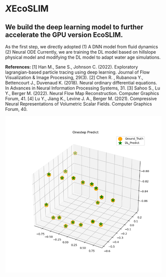 # *X*EcoSLIM
## We build the deep learning model to further accelerate the GPU version EcoSLIM.
As the first step, we directly adopted
(1) A DNN model from fluid dynamics
(2) Neural ODE
Currently, we are training the DL model based on hillslope physical model and modifying the DL model to adapt water age simulations.

**References:**
[1] Han M., Sane S., Johnson C. (2022). Exploratory lagrangian-based particle tracing using deep learning. Journal of Flow Visualization & Image Processing, 29(3).
[2] Chen R. , Rubanova Y., Bettencourt J., Duvenaud K. (2018). Neural ordinary differential equations. In Advances in Neural Information Processing Systems, 31.
[3] Sahoo S., Lu Y., Berger M. (2022). Neural Flow Map Reconstruction. Computer Graphics Forum, 41.
[4] Lu Y., Jiang K., Levine J. A., Berger M. (2021). Compressive Neural Representations of Volumetric Scalar Fields. Computer Graphics Forum, 40.

![image](https://github.com/aureliayang/XEcoSLIM/blob/main/images/one.png)


